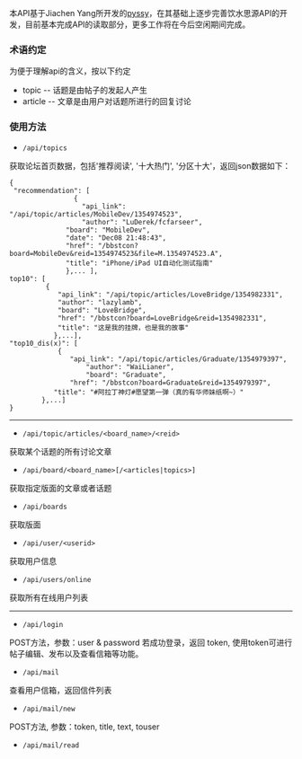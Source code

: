 本API基于Jiachen Yang所开发的[pyssy](https://github.com/yssy/pyssy)，在其基础上逐步完善饮水思源API的开发，目前基本完成API的读取部分，更多工作将在今后空闲期间完成。

### 术语约定
为便于理解api的含义，按以下约定
* topic -- 话题是由帖子的发起人产生
* article -- 文章是由用户对话题所进行的回复讨论

### 使用方法
* `/api/topics`

获取论坛首页数据，包括'推荐阅读', '十大热门', '分区十大'，返回json数据如下：

```
{
 "recommendation": [
	            {
	              "api_link": "/api/topic/articles/MobileDev/1354974523", 
	              "author": "LuDerek/fcfarseer", 
		      "board": "MobileDev", 
		      "date": "Dec08 21:48:43", 
		      "href": "/bbstcon?board=MobileDev&reid=1354974523&file=M.1354974523.A", 
		      "title": "iPhone/iPad UI自动化测试指南"
		      },... ],
top10": [
         {
            "api_link": "/api/topic/articles/LoveBridge/1354982331", 
            "author": "lazylamb", 
            "board": "LoveBridge", 
            "href": "/bbstcon?board=LoveBridge&reid=1354982331", 
            "title": "这是我的挂牌，也是我的故事"
           },...],
"top10_dis(x)": [
	        {
	           "api_link": "/api/topic/articles/Graduate/1354979397", 
                   "author": "WaiLianer", 
                   "board": "Graduate", 
	           "href": "/bbstcon?board=Graduate&reid=1354979397", 
		   "title": "#阿拉丁神灯#愿望第一弹（真的有华师妹纸啊~）"
		},...]
}
```

***

* `/api/topic/articles/<board_name>/<reid>`

获取某个话题的所有讨论文章

* `/api/board/<board_name>[/<articles|topics>]`

获取指定版面的文章或者话题

* `/api/boards`

获取版面

* `/api/user/<userid>`

获取用户信息

* `/api/users/online`

获取所有在线用户列表

***

* `/api/login`

POST方法，参数：user & password
若成功登录，返回 token, 使用token可进行帖子编辑、发布以及查看信箱等功能。

* `/api/mail`

查看用户信箱，返回信件列表

* `/api/mail/new`

POST方法, 参数：token, title, text, touser

* `/api/mail/read`


